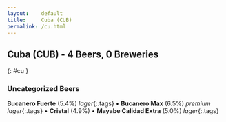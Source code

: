 ```yaml
---
layout:    default
title:     Cuba (CUB)
permalink: /cu.html
---
```


## Cuba (CUB) - 4 Beers, 0 Breweries
{: #cu }




### Uncategorized Beers

**Bucanero Fuerte** (5.4%) _lager_{:.tags}  • 
**Bucanero Max** (6.5%) _premium lager_{:.tags}  • 
**Cristal** (4.9%)   • 
**Mayabe Calidad Extra** (5.0%) _lager_{:.tags} 



 

